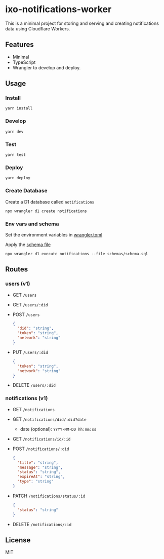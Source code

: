 # ixo-notifications-worker

This is a minimal project for storing and serving and creating notifications data using Cloudflare Workers.

## Features

- Minimal
- TypeScript
- Wrangler to develop and deploy.

## Usage

### Install

```
yarn install
```

### Develop

```
yarn dev
```

### Test

```
yarn test
```

### Deploy

```
yarn deploy
```

### Create Database

Create a D1 database called `notifications`

```
npx wrangler d1 create notifications
```

### Env vars and schema

Set the environment variables in [wrangler.toml](wrangler.toml)

Apply the [schema file](/schemas/schema.sql)

```
npx wrangler d1 execute notifications --file schemas/schema.sql
```

## Routes

### users (v1)

- GET `/users`

- GET `/users/:did`

- POST `/users`

  ```json
  {
  	"did": "string",
  	"token": "string",
  	"network": "string"
  }
  ```

- PUT `/users/:did`

  ```json
  {
  	"token": "string",
  	"network": "string"
  }
  ```

- DELETE `/users/:did`

### notifications (v1)

- GET `/notifications`
- GET `/notifications/did/:did?date`
  - date (optional): `YYYY-MM-DD hh:mm:ss`
- GET `/notifications/id/:id`

- POST `/notifications/:did`

  ```json
  {
  	"title": "string",
  	"message": "string",
  	"status": "string",
  	"expireAt": "string",
  	"type": "string"
  }
  ```

- PATCH `/notifications/status/:id`

  ```json
  {
  	"status": "string"
  }
  ```

- DELETE `/notifications/:id`

## License

MIT
